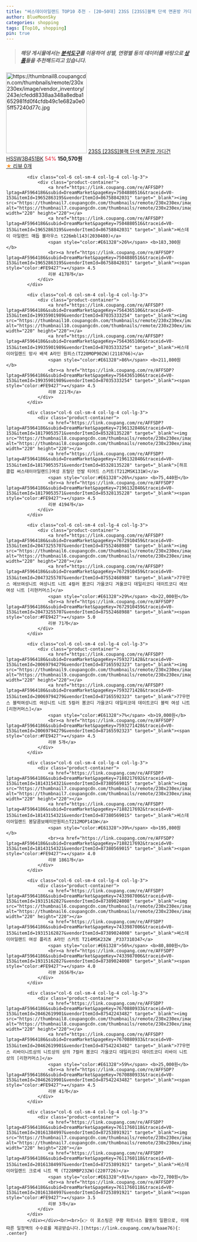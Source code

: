 ```yaml
---
title: "써스데이아일랜드 TOP10 추천 - [20~50대] 23SS [23SS]블랙 단색 면혼방 가디건 HSSW3B451BK"
author: BlueMoonSky
categories: shopping
tags: [Top10, shopping]
pin: true
---
```


> ##### 해당 게시물에서는 [**분석도구**](https://itemscout.io/)를 이용하여 **성별**, **연령별** 등의 데이터를 바탕으로 [**상품**](https://link.coupang.com/a/baae76)들을 추천해드리고 있습니다.
<div class="container"><div class="row">
            <div class="col-6 col-sm-4 col-lg-4 col-lg-3">
                <div class="product-container">
                    <a href="https://link.coupang.com/re/AFFSDP?lptag=AF5964186&subid=DreamMarket&pageKey=7250997148&traceid=V0-153&itemId=18445132469&vendorItemId=85586106872" target="_blank"><img src="https://thumbnail8.coupangcdn.com/thumbnails/remote/230x230ex/image/vendor_inventory/243e/cfedd8338aa348a8edba1652981fd0f4cfdb49c1e682a0e05ff57240d77c.jpg" alt="https://thumbnail8.coupangcdn.com/thumbnails/remote/230x230ex/image/vendor_inventory/243e/cfedd8338aa348a8edba1652981fd0f4cfdb49c1e682a0e05ff57240d77c.jpg" width="220" height="220"></a>
                    <a href="https://link.coupang.com/re/AFFSDP?lptag=AF5964186&subid=DreamMarket&pageKey=7250997148&traceid=V0-153&itemId=18445132469&vendorItemId=85586106872" target="_blank">23SS [23SS]블랙 단색 면혼방 가디건 HSSW3B451BK</a>
                    <span style="color:#E61328">54%</span> <b>150,570원</b>
                    <br><a href="https://link.coupang.com/re/AFFSDP?lptag=AF5964186&subid=DreamMarket&pageKey=7250997148&traceid=V0-153&itemId=18445132469&vendorItemId=85586106872" target="_blank"><span style="color:#FE9427">★</span> 
                    리뷰 0개</a>
                </div>
            </div>
            
            <div class="col-6 col-sm-4 col-lg-4 col-lg-3">
                <div class="product-container">
                    <a href="https://link.coupang.com/re/AFFSDP?lptag=AF5964186&subid=DreamMarket&pageKey=7504880516&traceid=V0-153&itemId=19652863195&vendorItemId=86758842031" target="_blank"><img src="https://thumbnail7.coupangcdn.com/thumbnails/remote/230x230ex/image/vendor_inventory/4070/70a9369e5f73ccb5326f9a2dc812f63ed990aee8f0ef02216b1a3466a003.jpeg" alt="https://thumbnail7.coupangcdn.com/thumbnails/remote/230x230ex/image/vendor_inventory/4070/70a9369e5f73ccb5326f9a2dc812f63ed990aee8f0ef02216b1a3466a003.jpeg" width="220" height="220"></a>
                    <a href="https://link.coupang.com/re/AFFSDP?lptag=AF5964186&subid=DreamMarket&pageKey=7504880516&traceid=V0-153&itemId=19652863195&vendorItemId=86758842031" target="_blank">써스데이 아일랜드 매듭 블라우스 t226mbl143(2030480)</a>
                    <span style="color:#E61328">26%</span> <b>183,300원</b>
                    <br><a href="https://link.coupang.com/re/AFFSDP?lptag=AF5964186&subid=DreamMarket&pageKey=7504880516&traceid=V0-153&itemId=19652863195&vendorItemId=86758842031" target="_blank"><span style="color:#FE9427">★</span> 4.5
                    리뷰 4178개</a>
                </div>
            </div>
            
            <div class="col-6 col-sm-4 col-lg-4 col-lg-3">
                <div class="product-container">
                    <a href="https://link.coupang.com/re/AFFSDP?lptag=AF5964186&subid=DreamMarket&pageKey=7564365106&traceid=V0-153&itemId=19935901989&vendorItemId=87035333254" target="_blank"><img src="https://thumbnail10.coupangcdn.com/thumbnails/remote/230x230ex/image/vendor_inventory/4b92/2110da76a9b2c5aad822b8f56879be76116c442812f4082db03bf2f3b1d9.jpg" alt="https://thumbnail10.coupangcdn.com/thumbnails/remote/230x230ex/image/vendor_inventory/4b92/2110da76a9b2c5aad822b8f56879be76116c442812f4082db03bf2f3b1d9.jpg" width="220" height="220"></a>
                    <a href="https://link.coupang.com/re/AFFSDP?lptag=AF5964186&subid=DreamMarket&pageKey=7564365106&traceid=V0-153&itemId=19935901989&vendorItemId=87035333254" target="_blank">써스데이아일랜드 망사 배색 A라인 원피스(T220MOP902W)(2118766)</a>
                    <span style="color:#E61328">86%</span> <b>211,800원</b>
                    <br><a href="https://link.coupang.com/re/AFFSDP?lptag=AF5964186&subid=DreamMarket&pageKey=7564365106&traceid=V0-153&itemId=19935901989&vendorItemId=87035333254" target="_blank"><span style="color:#FE9427">★</span> 4.5
                    리뷰 221개</a>
                </div>
            </div>
            
            <div class="col-6 col-sm-4 col-lg-4 col-lg-3">
                <div class="product-container">
                    <a href="https://link.coupang.com/re/AFFSDP?lptag=AF5964186&subid=DreamMarket&pageKey=7196132840&traceid=V0-153&itemId=18179053571&vendorItemId=85328135228" target="_blank"><img src="https://thumbnail8.coupangcdn.com/thumbnails/remote/230x230ex/image/vendor_inventory/830b/ebae7d41b8ca484c91df07a7edf5e5b7fac47fd0a98909a90f4564c32463.jpg" alt="https://thumbnail8.coupangcdn.com/thumbnails/remote/230x230ex/image/vendor_inventory/830b/ebae7d41b8ca484c91df07a7edf5e5b7fac47fd0a98909a90f4564c32463.jpg" width="220" height="220"></a>
                    <a href="https://link.coupang.com/re/AFFSDP?lptag=AF5964186&subid=DreamMarket&pageKey=7196132840&traceid=V0-153&itemId=18179053571&vendorItemId=85328135228" target="_blank">[하프클럽 써스데이아일랜드]여성 프릴단 언발 티어드 스커트(T212MSK131W)</a>
                    <span style="color:#E61328">26%</span> <b>75,440원</b>
                    <br><a href="https://link.coupang.com/re/AFFSDP?lptag=AF5964186&subid=DreamMarket&pageKey=7196132840&traceid=V0-153&itemId=18179053571&vendorItemId=85328135228" target="_blank"><span style="color:#FE9427">★</span> 4.5
                    리뷰 4194개</a>
                </div>
            </div>
            
            <div class="col-6 col-sm-4 col-lg-4 col-lg-3">
                <div class="product-container">
                    <a href="https://link.coupang.com/re/AFFSDP?lptag=AF5964186&subid=DreamMarket&pageKey=7672910459&traceid=V0-153&itemId=20473255707&vendorItemId=87552468988" target="_blank"><img src="https://thumbnail6.coupangcdn.com/thumbnails/remote/230x230ex/image/vendor_inventory/5737/bf506faaa0706f66f6979da75d7adc8bf9319d4ca3d5e4806c354390ac90.png" alt="https://thumbnail6.coupangcdn.com/thumbnails/remote/230x230ex/image/vendor_inventory/5737/bf506faaa0706f66f6979da75d7adc8bf9319d4ca3d5e4806c354390ac90.png" width="220" height="220"></a>
                    <a href="https://link.coupang.com/re/AFFSDP?lptag=AF5964186&subid=DreamMarket&pageKey=7672910459&traceid=V0-153&itemId=20473255707&vendorItemId=87552468988" target="_blank">77우먼스 에브여성니트 여성니트 니트 4컬러 봄코디 가을코디 겨울코디 데일리코디 데이트코디 에브 여성 니트 [리현커머스]</a>
                    <span style="color:#E61328">29%</span> <b>22,000원</b>
                    <br><a href="https://link.coupang.com/re/AFFSDP?lptag=AF5964186&subid=DreamMarket&pageKey=7672910459&traceid=V0-153&itemId=20473255707&vendorItemId=87552468988" target="_blank"><span style="color:#FE9427">★</span> 5.0
                    리뷰 71개</a>
                </div>
            </div>
            
            <div class="col-6 col-sm-4 col-lg-4 col-lg-3">
                <div class="product-container">
                    <a href="https://link.coupang.com/re/AFFSDP?lptag=AF5964186&subid=DreamMarket&pageKey=7593271428&traceid=V0-153&itemId=20069794279&vendorItemId=87165592323" target="_blank"><img src="https://thumbnail9.coupangcdn.com/thumbnails/remote/230x230ex/image/vendor_inventory/53c5/d8d543d370377187e7c750ef181f456f7cb7723b662084891caaaa662e09.png" alt="https://thumbnail9.coupangcdn.com/thumbnails/remote/230x230ex/image/vendor_inventory/53c5/d8d543d370377187e7c750ef181f456f7cb7723b662084891caaaa662e09.png" width="220" height="220"></a>
                    <a href="https://link.coupang.com/re/AFFSDP?lptag=AF5964186&subid=DreamMarket&pageKey=7593271428&traceid=V0-153&itemId=20069794279&vendorItemId=87165592323" target="_blank">77우먼스 블럭여성니트 여성니트 니트 5컬러 봄코디 가을코디 데일리코데 데이트코디 블럭 여성 니트 [리현커머스]</a>
                    <span style="color:#E61328">7%</span> <b>19,000원</b>
                    <br><a href="https://link.coupang.com/re/AFFSDP?lptag=AF5964186&subid=DreamMarket&pageKey=7593271428&traceid=V0-153&itemId=20069794279&vendorItemId=87165592323" target="_blank"><span style="color:#FE9427">★</span> 4.5
                    리뷰 5개</a>
                </div>
            </div>
            
            <div class="col-6 col-sm-4 col-lg-4 col-lg-3">
                <div class="product-container">
                    <a href="https://link.coupang.com/re/AFFSDP?lptag=AF5964186&subid=DreamMarket&pageKey=7188217692&traceid=V0-153&itemId=18143154321&vendorItemId=87380569015" target="_blank"><img src="https://thumbnail7.coupangcdn.com/thumbnails/remote/230x230ex/image/vendor_inventory/2956/bbb2c2981287687f15a0689d006d5c0ae7d5cd7ba40d7cc1510371233e56.png" alt="https://thumbnail7.coupangcdn.com/thumbnails/remote/230x230ex/image/vendor_inventory/2956/bbb2c2981287687f15a0689d006d5c0ae7d5cd7ba40d7cc1510371233e56.png" width="220" height="220"></a>
                    <a href="https://link.coupang.com/re/AFFSDP?lptag=AF5964186&subid=DreamMarket&pageKey=7188217692&traceid=V0-153&itemId=18143154321&vendorItemId=87380569015" target="_blank">써스데이아일랜드 봄달콤보헤미안원피스T212MOP141W</a>
                    <span style="color:#E61328">39%</span> <b>195,800원</b>
                    <br><a href="https://link.coupang.com/re/AFFSDP?lptag=AF5964186&subid=DreamMarket&pageKey=7188217692&traceid=V0-153&itemId=18143154321&vendorItemId=87380569015" target="_blank"><span style="color:#FE9427">★</span> 4.0
                    리뷰 1861개</a>
                </div>
            </div>
            
            <div class="col-6 col-sm-4 col-lg-4 col-lg-3">
                <div class="product-container">
                    <a href="https://link.coupang.com/re/AFFSDP?lptag=AF5964186&subid=DreamMarket&pageKey=7433987006&traceid=V0-153&itemId=19315162827&vendorItemId=87389024008" target="_blank"><img src="https://thumbnail6.coupangcdn.com/thumbnails/remote/230x230ex/image/vendor_inventory/55c4/a6d49477ca6334e2ad4d9c811ddc0a2f547092d96b1105f2a6ddbbabd3ae.jpg" alt="https://thumbnail6.coupangcdn.com/thumbnails/remote/230x230ex/image/vendor_inventory/55c4/a6d49477ca6334e2ad4d9c811ddc0a2f547092d96b1105f2a6ddbbabd3ae.jpg" width="220" height="220"></a>
                    <a href="https://link.coupang.com/re/AFFSDP?lptag=AF5964186&subid=DreamMarket&pageKey=7433987006&traceid=V0-153&itemId=19315162827&vendorItemId=87389024008" target="_blank">써스데이아일랜드 여성 플리츠 A라인 스커트 T214MSK232W _P337310347</a>
                    <span style="color:#E61328">56%</span> <b>80,800원</b>
                    <br><a href="https://link.coupang.com/re/AFFSDP?lptag=AF5964186&subid=DreamMarket&pageKey=7433987006&traceid=V0-153&itemId=19315162827&vendorItemId=87389024008" target="_blank"><span style="color:#FE9427">★</span> 4.0
                    리뷰 2656개</a>
                </div>
            </div>
            
            <div class="col-6 col-sm-4 col-lg-4 col-lg-3">
                <div class="product-container">
                    <a href="https://link.coupang.com/re/AFFSDP?lptag=AF5964186&subid=DreamMarket&pageKey=7670880933&traceid=V0-153&itemId=20462619901&vendorItemId=87542243482" target="_blank"><img src="https://thumbnail8.coupangcdn.com/thumbnails/remote/230x230ex/image/vendor_inventory/832e/6adccb744d7ab2957d15d5a5a634f56423d043d05d6d9c3f544612ced00d.png" alt="https://thumbnail8.coupangcdn.com/thumbnails/remote/230x230ex/image/vendor_inventory/832e/6adccb744d7ab2957d15d5a5a634f56423d043d05d6d9c3f544612ced00d.png" width="220" height="220"></a>
                    <a href="https://link.coupang.com/re/AFFSDP?lptag=AF5964186&subid=DreamMarket&pageKey=7670880933&traceid=V0-153&itemId=20462619901&vendorItemId=87542243482" target="_blank">77우먼스 리바이니트상의 니트상의 상의 7컬러 봄코디 가을코디 데일리코디 데이트코디 리바이 니트 상의 [리현커머스]</a>
                    <span style="color:#E61328">59%</span> <b>25,000원</b>
                    <br><a href="https://link.coupang.com/re/AFFSDP?lptag=AF5964186&subid=DreamMarket&pageKey=7670880933&traceid=V0-153&itemId=20462619901&vendorItemId=87542243482" target="_blank"><span style="color:#FE9427">★</span> 4.5
                    리뷰 41개</a>
                </div>
            </div>
            
            <div class="col-6 col-sm-4 col-lg-4 col-lg-3">
                <div class="product-container">
                    <a href="https://link.coupang.com/re/AFFSDP?lptag=AF5964186&subid=DreamMarket&pageKey=7611760118&traceid=V0-153&itemId=20161384997&vendorItemId=87253891921" target="_blank"><img src="https://thumbnail7.coupangcdn.com/thumbnails/remote/230x230ex/image/vendor_inventory/7b57/ac30c1703f6c00c8140ac90bad34e2d3cebd1a514d3c4fc0fb5d74d0e671.jpg" alt="https://thumbnail7.coupangcdn.com/thumbnails/remote/230x230ex/image/vendor_inventory/7b57/ac30c1703f6c00c8140ac90bad34e2d3cebd1a514d3c4fc0fb5d74d0e671.jpg" width="220" height="220"></a>
                    <a href="https://link.coupang.com/re/AFFSDP?lptag=AF5964186&subid=DreamMarket&pageKey=7611760118&traceid=V0-153&itemId=20161384997&vendorItemId=87253891921" target="_blank">써스데이아일랜드 크로셰 니트 백 (T228MBP232W)(2207726)</a>
                    <span style="color:#E61328">91%</span> <b>72,700원</b>
                    <br><a href="https://link.coupang.com/re/AFFSDP?lptag=AF5964186&subid=DreamMarket&pageKey=7611760118&traceid=V0-153&itemId=20161384997&vendorItemId=87253891921" target="_blank"><span style="color:#FE9427">★</span> 3.5
                    리뷰 3개</a>
                </div>
            </div>
            </div></div><br><br>[👉 이 포스팅은 쿠팡 파트너스 활동의 일환으로, 이에 따른 일정액의 수수료를 제공받습니다.](https://link.coupang.com/a/baae76){: .center}